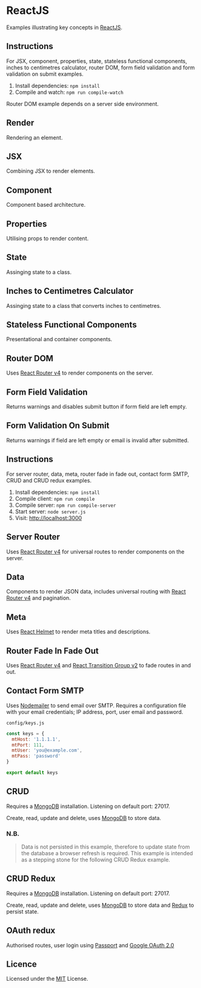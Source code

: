 # ReactJS

Examples illustrating key concepts in [ReactJS](https://facebook.github.io/react/).

## Instructions

For JSX, component, properties, state, stateless functional components, inches to centimetres calculator, router DOM, form field validation and form validation on submit examples.

1. Install dependencies: `npm install`
2. Compile and watch: `npm run compile-watch`

Router DOM example depends on a server side environment.

## Render

Rendering an element.

## JSX

Combining JSX to render elements.

## Component

Component based architecture.

## Properties

Utilising props to render content.

## State

Assinging state to a class.

## Inches to Centimetres Calculator

Assinging state to a class that converts inches to centimetres.

## Stateless Functional Components

Presentational and container components.

## Router DOM

Uses [React Router v4](https://github.com/ReactTraining/react-router) to render components on the server.

## Form Field Validation

Returns warnings and disables submit button if form field are left empty.

## Form Validation On Submit

Returns warnings if field are left empty or email is invalid after submitted.

## Instructions

For server router, data, meta, router fade in fade out, contact form SMTP, CRUD and CRUD redux examples.

1. Install dependencies: `npm install`
2. Compile client: `npm run compile`
3. Compile server: `npm run compile-server`
4. Start server: `node server.js`
5. Visit: [http://localhost:3000](http://localhost:3000)

## Server Router

Uses [React Router v4](https://github.com/ReactTraining/react-router) for universal routes to render components on the server.

## Data

Components to render JSON data, includes universal routing with [React Router v4](https://github.com/ReactTraining/react-router) and pagination.

## Meta

Uses [React Helmet](https://github.com/nfl/react-helmet) to render meta titles and descriptions.

## Router Fade In Fade Out

Uses [React Router v4](https://github.com/ReactTraining/react-router) and [React Transition Group v2](https://github.com/reactjs/react-transition-group) to fade routes in and out.

## Contact Form SMTP

Uses [Nodemailer](https://nodemailer.com/about/) to send email over SMTP. Requires a configuration file with your email credentials; IP address, port, user email and password.

`config/keys.js`

``` js
const keys = {
  mtHost: '1.1.1.1',
  mtPort: 111,
  mtUser: 'you@example.com',
  mtPass: 'password'
}

export default keys
```
## CRUD

Requires a [MongoDB](https://www.mongodb.com) installation. Listening on default port: 27017.

Create, read, update and delete, uses [MongoDB](https://www.mongodb.com) to store data.

### N.B.
> Data is not persisted in this example, therefore to update state from the database a browser refresh is required. This example is intended as a stepping stone for the following CRUD Redux example.

## CRUD Redux

Requires a [MongoDB](https://www.mongodb.com) installation. Listening on default port: 27017.

Create, read, update and delete, uses [MongoDB](https://www.mongodb.com) to store data and [Redux](https://redux.js.org/) to persist state.

## OAuth redux

Authorised routes, user login using [Passport](http://www.passportjs.org/) and [Google OAuth 2.0](https://github.com/jaredhanson/passport-google-oauth2)

## Licence

Licensed under the [MIT](https://opensource.org/licenses/MIT) License.
